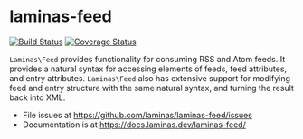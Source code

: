 # laminas-feed

[![Build Status](https://travis-ci.org/laminas/laminas-feed.svg?branch=master)](https://travis-ci.org/laminas/laminas-feed)
[![Coverage Status](https://coveralls.io/repos/github/laminas/laminas-feed/badge.svg?branch=master)](https://coveralls.io/github/laminas/laminas-feed?branch=master)

`Laminas\Feed` provides functionality for consuming RSS and Atom feeds. It provides
a natural syntax for accessing elements of feeds, feed attributes, and entry
attributes. `Laminas\Feed` also has extensive support for modifying feed and entry
structure with the same natural syntax, and turning the result back into XML.

- File issues at https://github.com/laminas/laminas-feed/issues
- Documentation is at https://docs.laminas.dev/laminas-feed/
